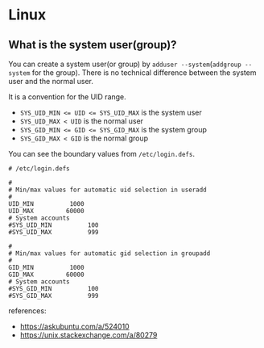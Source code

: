 # Linux

## What is the system user(group)?

You can create a system user(or group) by `adduser --system`(`addgroup --system` for the group). There is no technical difference between the system user and the normal user.

It is a convention for the UID range.

- `SYS_UID_MIN <= UID <= SYS_UID_MAX` is the system user
- `SYS_UID_MAX < UID` is the normal user
- `SYS_GID_MIN <= GID <= SYS_GID_MAX` is the system group
- `SYS_GID_MAX < GID` is the normal group

You can see the boundary values from `/etc/login.defs`.

```
# /etc/login.defs

#
# Min/max values for automatic uid selection in useradd
#
UID_MIN          1000
UID_MAX         60000
# System accounts
#SYS_UID_MIN          100
#SYS_UID_MAX          999

#
# Min/max values for automatic gid selection in groupadd
#
GID_MIN          1000
GID_MAX         60000
# System accounts
#SYS_GID_MIN          100
#SYS_GID_MAX          999
```

references:
  - https://askubuntu.com/a/524010
  - https://unix.stackexchange.com/a/80279
